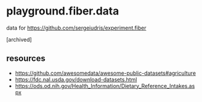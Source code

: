 # playground.fiber.data
data for https://github.com/sergeiudris/experiment.fiber

[archived]

## resources

- https://github.com/awesomedata/awesome-public-datasets#agriculture
- https://fdc.nal.usda.gov/download-datasets.html
- https://ods.od.nih.gov/Health_Information/Dietary_Reference_Intakes.aspx

